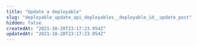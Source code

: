 ```yaml
---
title: "Update a deployable"
slug: "deployable_update_api_deployables__deployable_id__update_post"
hidden: false
createdAt: "2021-10-20T23:17:23.954Z"
updatedAt: "2021-10-20T23:17:23.954Z"
---
```

